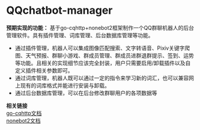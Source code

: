 # QQchatbot-manager

**预期实现的功能：** 基于go-cqhttp+nonebot2框架制作一个QQ群聊机器人的后台管理软件。具有插件管理、词库管理、后台数据库管理等功能。  
+ 通过插件管理，机器人可以集成图像匹配搜索、文字转语音、Pixiv关键字爬图、天气预报、群聊小游戏、群成员管理、群成员进群退群提示、签到、运势等功能。且相关的实现细节应该完全封装，用户只需要启用/卸载插件以及自定义插件相关参数即可。
+ 通过词库管理，机器人既可以通过一定的指令来学习新的词汇，也可以兼容网上现有的词库格式并能进行安装与卸载。
+ 通过后台数据库管理，可以在后台修改群聊用户的各项数据等  

**相关链接**  
[go-cqhttp文档](https://docs.go-cqhttp.org/)  
[nonebot2文档](https://v2.nonebot.dev/)
   


